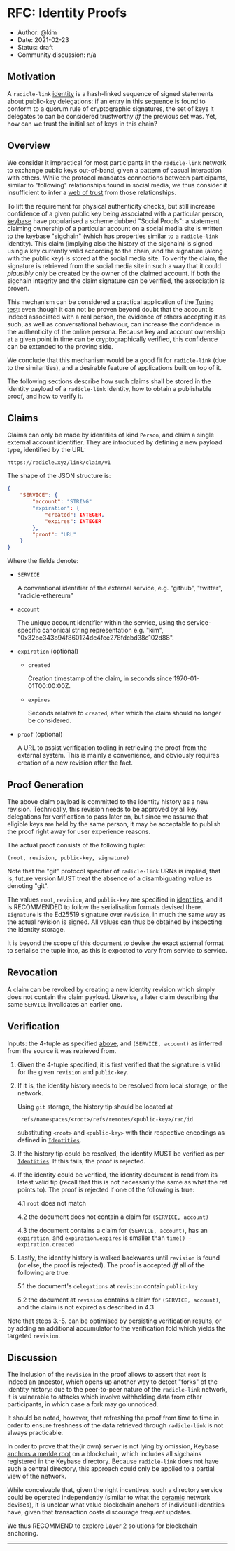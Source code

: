 # RFC: Identity Proofs

* Author: @kim
* Date: 2021-02-23
* Status: draft
* Community discussion: n/a

## Motivation

A `radicle-link` [identity][ids] is a hash-linked sequence of signed statements
about public-key delegations: if an entry in this sequence is found to conform
to a quorum rule of cryptographic signatures, the set of keys it delegates to
can be considered trustworthy _iff_ the previous set was. Yet, how can we trust
the initial set of keys in this chain?

## Overview

We consider it impractical for most participants in the `radicle-link` network
to exchange public keys out-of-band, given a pattern of casual interaction with
others. While the protocol mandates connections between participants, similar to
"following" relationships found in social media, we thus consider it
insufficient to infer a [web of trust][wot] from those relationships.

To lift the requirement for physical authenticity checks, but still increase
confidence of a given public key being associated with a particular person,
[keybase] have popularised a scheme dubbed "Social Proofs": a statement claiming
ownership of a particular account on a social media site is written to the
keybase "sigchain" (which has properties similar to a `radicle-link` identity).
This claim (implying also the history of the sigchain) is signed using a key
currently valid according to the chain, and the signature (along with the public
key) is stored at the social media site. To verify the claim, the signature is
retrieved from the social media site in such a way that it could _plausibly_
only be created by the owner of the claimed account. If both the sigchain
integrity and the claim signature can be verified, the association is proven.

This mechanism can be considered a practical application of the [Turing
test][tt]: even though it can not be proven beyond doubt that the account is
indeed associated with a real person, the evidence of others accepting it as
such, as well as conversational behaviour, can increase the confidence in the
authenticity of the online persona. Because key and account ownership at a given
point in time can be cryptographically verified, this confidence can be extended
to the proving side.

We conclude that this mechanism would be a good fit for `radicle-link` (due to
the similarities), and a desirable feature of applications built on top of it.

The following sections describe how such claims shall be stored in the identity
payload of a `radicle-link` identity, how to obtain a publishable proof, and how
to verify it.

## Claims

Claims can only be made by identities of kind `Person`, and claim a single
external account identifier. They are introduced by defining a new payload type,
identified by the URL:

    https://radicle.xyz/link/claim/v1

The shape of the JSON structure is:

```json
{
    "SERVICE": {
        "account": "STRING"
        "expiration": {
            "created": INTEGER,
            "expires": INTEGER
        },
        "proof": "URL"
    }
}
```

Where the fields denote:

* `SERVICE`

  A conventional identifier of the external service, e.g. "github", "twitter",
  "radicle-ethereum"

* `account`

  The unique account identifier within the service, using the service-specific
  canonical string representation e.g. "kim", "0x32be343b94f860124dc4fee278fdcbd38c102d88".

* `expiration` (optional)
    * `created`

      Creation timestamp of the claim, in seconds since 1970-01-01T00:00:00Z.

    * `expires`

      Seconds relative to `created`, after which the claim should no longer be
      considered.

* `proof` (optional)

  A URL to assist verification tooling in retrieving the proof from the external
  system. This is mainly a convenience, and obviously requires creation of a new
  revision after the fact.

## Proof Generation

The above claim payload is committed to the identity history as a new revision.
Technically, this revision needs to be approved by all key delegations for
verification to pass later on, but since we assume that eligible keys are held
by the same person, it may be acceptable to publish the proof right away for
user experience reasons.

The actual proof consists of the following tuple:

    (root, revision, public-key, signature)

Note that the "git" protocol specifier of `radicle-link` URNs is implied, that
is, future version MUST treat the absence of a disambiguating value as denoting
"git".

The values `root`, `revision`, and `public-key` are specified in
[identities][ids], and it is RECOMMENDED to follow the serialisation formats
devised there. `signature` is the Ed25519 signature over `revision`, in much the
same way as the actual revision is signed. All values can thus be obtained by
inspecting the identity storage.

It is beyond the scope of this document to devise the exact external format to
serialise the tuple into, as this is expected to vary from service to service.

## Revocation

A claim can be revoked by creating a new identity revision which simply does not
contain the claim payload. Likewise, a later claim describing the same `SERVICE`
invalidates an earlier one.

## Verification

Inputs: the 4-tuple as specified [above](#proof-generation), and `(SERVICE,
account)` as inferred from the source it was retrieved from.

1. Given the 4-tuple specified, it is first verified that the signature is valid
   for the given `revision` and `public-key`.

2. If it is, the identity history needs to be resolved from local storage, or
   the network.

   Using `git` storage, the history tip should be located at

        refs/namespaces/<root>/refs/remotes/<public-key>/rad/id

   substituting `<root>` and `<public-key>` with their respective encodings as
   defined in [`Identities`][ids].

3. If the history tip could be resolved, the identity MUST be verified as per
   [`Identities`][ids]. If this fails, the proof is rejected.

4. If the identity could be verified, the identity document is read from its
   latest valid tip (recall that this is not necessarily the same as what the
   ref points to). The proof is rejected if one of the following is true:

   4.1 `root` does not match

   4.2 the document does not contain a claim for `(SERVICE, account)`

   4.3 the document contains a claim for `(SERVICE, account)`, has an
       `expiration`, and `expiration.expires` is smaller than `time() -
       expiration.created`

5. Lastly, the identity history is walked backwards until `revision` is found
   (or else, the proof is rejected). The proof is accepted _iff_ all of the
   following are true:

   5.1 the document's `delegations` at `revision` contain `public-key`

   5.2 the document at `revision` contains a claim for `(SERVICE, account)`, and
       the claim is not expired as described in 4.3

Note that steps 3.-5. can be optimised by persisting verification results, or by
adding an additional accumulator to the verification fold which yields the
targeted `revision`.

## Discussion

The inclusion of the `revision` in the proof allows to assert that `root` is
indeed an ancestor, which opens up another way to detect "forks" of the identity
history: due to the peer-to-peer nature of the `radicle-link` network, it is
vulnerable to attacks which involve withholding data from other participants, in
which case a fork may go unnoticed.

It should be noted, however, that refreshing the proof from time to time in
order to ensure freshness of the data retrieved through `radicle-link` is not
always practicable.

In order to prove that the(ir own) server is not lying by omission, Keybase
[anchors a merkle root][keybase-stellar] on a blockchain, which includes all
sigchains registered in the Keybase directory. Because `radicle-link` does not
have such a central directory, this approach could only be applied to a partial
view of the network.

While conceivable that, given the right incentives, such a directory service
could be operated independently (similar to what the [ceramic] network devises),
it is unclear what value blockchain anchors of individual identities have, given
that transaction costs discourage frequent updates.

We thus RECOMMEND to explore Layer 2 solutions for blockchain anchoring.

---

[ids]: ../spec/sections/002-identities/index.md
[wot]: https://en.wikipedia.org/wiki/Web_of_trust
[keybase]: https://book.keybase.io/account#proofs
[tt]: https://en.wikipedia.org/wiki/Turing_test
[keybase-stellar]: https://book.keybase.io/docs/server/stellar
[ceramic]: https://github.com/ceramicnetwork/ceramic/blob/master/SPECIFICATION.md#blockchain-anchoring
[radicle-contracts]: https://github.com/radicle-dev/radicle-contracts
